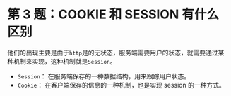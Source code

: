 # 第 3 题：COOKIE 和 SESSION 有什么区别

他们的出现主要是由于`http`是的无状态，服务端需要用户的状态，就需要通过某种机制来实现，这种机制就是`Session`。

- `Session`： 在服务端保存的一种数据结构，用来跟踪用户状态。
- `Cookie`： 在客户端保存的信息的一种机制，也是实现 session 的一种方式。
